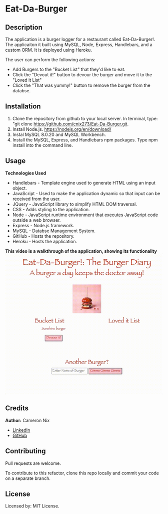 # Eat-Da-Burger

## Description

The application is a burger logger for a restaurant called Eat-Da-Burger!. The applicaiton it built using MySQL, Node, Express, Handlebars, and a custom ORM. It is deployed using Heroku.

The user can perform the following actions:
* Add Burgers to the "Bucket List" that they'd like to eat.
* Click the "Devout it!" button to devour the burger and move it to the "Loved it List"
* Click the "That was yummy!" button to remove the burger from the databse.

## Installation

1. Clone the repository from github to your local server. In terminal, type: "git clone https://github.com/cnix273/Eat-Da-Burger.git.
2. Install Node.js. https://nodejs.org/en/download/
3. Instal MySQL 8.0.20 and MySQL Workbench.
4. Install the MySQL, Express, and Handlebars npm packages. Type npm install into the command line.

## Usage

**Technologies Used**
* Handlebars - Template engine used to generate HTML using an input object.
* JavaScript - Used to make the application dynamic so that input can be received from the user.
* JQuery - JavaScript library to simplify HTML DOM traversal.
* CSS - Adds styling to the application.
* Node - JavaScript runtime environment that executes JavaScript code outside a web browser.
* Express - Node.js framework.
* MySQL - Databse Management System.
* GitHub - Hosts the repository.
* Heroku - Hosts the application.

**This video is a walkthrough of the application, showing its functionality**
![Video Walkthrough](https://github.com/cnix273/Eat-Da-Burger/blob/main/public/assets/burger_walkthrough.gif)

## Credits

**Author:** Cameron Nix
* [LinkedIn](https://www.linkedin.com/in/cameron-nix-a74aa1109/)
* [GitHub](https://github.com/cnix273)

## Contributing

Pull requests are welcome.

To contribute to this refactor, clone this repo locally and commit your code on a separate branch.

## License

Licensed by: MIT License.